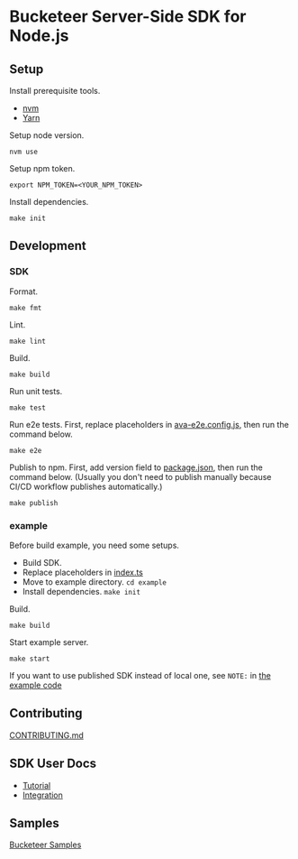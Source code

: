 # Bucketeer Server-Side SDK for Node.js

## Setup

Install prerequisite tools.

- [nvm](https://github.com/nvm-sh/nvm)
- [Yarn](https://yarnpkg.com/en/docs/install)

Setup node version.

```
nvm use
```

Setup npm token.

```
export NPM_TOKEN=<YOUR_NPM_TOKEN>
```

Install dependencies.

```
make init
```

## Development

### SDK

Format.

```
make fmt
```

Lint.

```
make lint
```

Build.

```
make build
```

Run unit tests.

```
make test
```

Run e2e tests.
First, replace placeholders in [ava-e2e.config.js](./ava-e2e.config.js), then run the command below.

```
make e2e
```

Publish to npm.
First, add version field to [package.json](./package.json), then run the command below.
(Usually you don't need to publish manually because CI/CD workflow publishes automatically.)

```
make publish
```

### example

Before build example, you need some setups.

- Build SDK.
- Replace placeholders in [index.ts](./example/src/index.ts)
- Move to example directory. `cd example`
- Install dependencies. `make init`

Build.

```
make build
```

Start example server.

```
make start
```

If you want to use published SDK instead of local one, see `NOTE:` in [the example code](./example/src/index.ts)

## Contributing

[CONTRIBUTING.md](./CONTRIBUTING.md)

## SDK User Docs

- [Tutorial](https://bucketeer.io/docs/#/./server-side-sdk-tutorial-node)
- [Integration](https://bucketeer.io/docs/#/./server-side-sdk-reference-guides-node)

## Samples

[Bucketeer Samples](https://github.com/ca-dp/bucketeer-samples)
